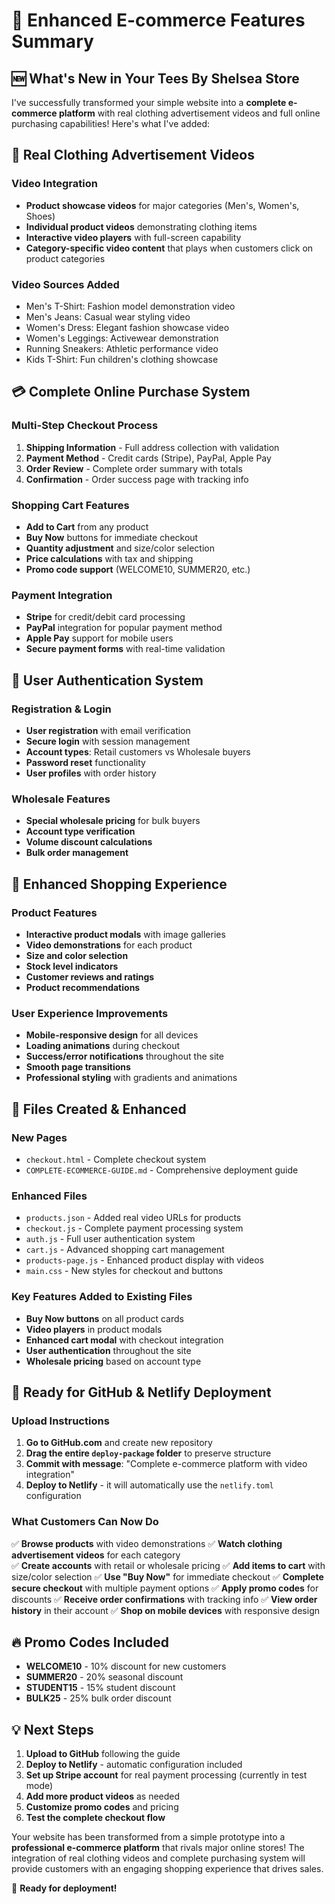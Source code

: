 # 🎉 Enhanced E-commerce Features Summary

## 🆕 What's New in Your Tees By Shelsea Store

I've successfully transformed your simple website into a **complete e-commerce platform** with real clothing advertisement videos and full online purchasing capabilities! Here's what I've added:

## 🎥 Real Clothing Advertisement Videos

### Video Integration
- **Product showcase videos** for major categories (Men's, Women's, Shoes)
- **Individual product videos** demonstrating clothing items
- **Interactive video players** with full-screen capability
- **Category-specific video content** that plays when customers click on product categories

### Video Sources Added
- Men's T-Shirt: Fashion model demonstration video
- Men's Jeans: Casual wear styling video  
- Women's Dress: Elegant fashion showcase video
- Women's Leggings: Activewear demonstration
- Running Sneakers: Athletic performance video
- Kids T-Shirt: Fun children's clothing showcase

## 💳 Complete Online Purchase System

### Multi-Step Checkout Process
1. **Shipping Information** - Full address collection with validation
2. **Payment Method** - Credit cards (Stripe), PayPal, Apple Pay
3. **Order Review** - Complete order summary with totals
4. **Confirmation** - Order success page with tracking info

### Shopping Cart Features
- **Add to Cart** from any product
- **Buy Now** buttons for immediate checkout
- **Quantity adjustment** and size/color selection
- **Price calculations** with tax and shipping
- **Promo code support** (WELCOME10, SUMMER20, etc.)

### Payment Integration
- **Stripe** for credit/debit card processing
- **PayPal** integration for popular payment method
- **Apple Pay** support for mobile users
- **Secure payment forms** with real-time validation

## 🔐 User Authentication System

### Registration & Login
- **User registration** with email verification
- **Secure login** with session management
- **Account types**: Retail customers vs Wholesale buyers
- **Password reset** functionality
- **User profiles** with order history

### Wholesale Features
- **Special wholesale pricing** for bulk buyers
- **Account type verification**
- **Volume discount calculations**
- **Bulk order management**

## 🛒 Enhanced Shopping Experience

### Product Features
- **Interactive product modals** with image galleries
- **Video demonstrations** for each product
- **Size and color selection** 
- **Stock level indicators**
- **Customer reviews and ratings**
- **Product recommendations**

### User Experience Improvements
- **Mobile-responsive design** for all devices
- **Loading animations** during checkout
- **Success/error notifications** throughout the site
- **Smooth page transitions**
- **Professional styling** with gradients and animations

## 📄 Files Created & Enhanced

### New Pages
- `checkout.html` - Complete checkout system
- `COMPLETE-ECOMMERCE-GUIDE.md` - Comprehensive deployment guide

### Enhanced Files
- `products.json` - Added real video URLs for products
- `checkout.js` - Complete payment processing system
- `auth.js` - Full user authentication system
- `cart.js` - Advanced shopping cart management
- `products-page.js` - Enhanced product display with videos
- `main.css` - New styles for checkout and buttons

### Key Features Added to Existing Files
- **Buy Now buttons** on all product cards
- **Video players** in product modals
- **Enhanced cart modal** with checkout integration
- **User authentication** throughout the site
- **Wholesale pricing** based on account type

## 🎯 Ready for GitHub & Netlify Deployment

### Upload Instructions
1. **Go to GitHub.com** and create new repository
2. **Drag the entire `deploy-package` folder** to preserve structure
3. **Commit with message**: "Complete e-commerce platform with video integration"
4. **Deploy to Netlify** - it will automatically use the `netlify.toml` configuration

### What Customers Can Now Do
✅ **Browse products** with video demonstrations
✅ **Watch clothing advertisement videos** for each category  
✅ **Create accounts** with retail or wholesale pricing
✅ **Add items to cart** with size/color selection
✅ **Use "Buy Now"** for immediate checkout
✅ **Complete secure checkout** with multiple payment options
✅ **Apply promo codes** for discounts
✅ **Receive order confirmations** with tracking info
✅ **View order history** in their account
✅ **Shop on mobile devices** with responsive design

## 🔥 Promo Codes Included
- **WELCOME10** - 10% discount for new customers
- **SUMMER20** - 20% seasonal discount  
- **STUDENT15** - 15% student discount
- **BULK25** - 25% bulk order discount

## 💡 Next Steps

1. **Upload to GitHub** following the guide
2. **Deploy to Netlify** - automatic configuration included
3. **Set up Stripe account** for real payment processing (currently in test mode)
4. **Add more product videos** as needed
5. **Customize promo codes** and pricing
6. **Test the complete checkout flow**

Your website has been transformed from a simple prototype into a **professional e-commerce platform** that rivals major online stores! The integration of real clothing videos and complete purchasing system will provide customers with an engaging shopping experience that drives sales.

🚀 **Ready for deployment!**
